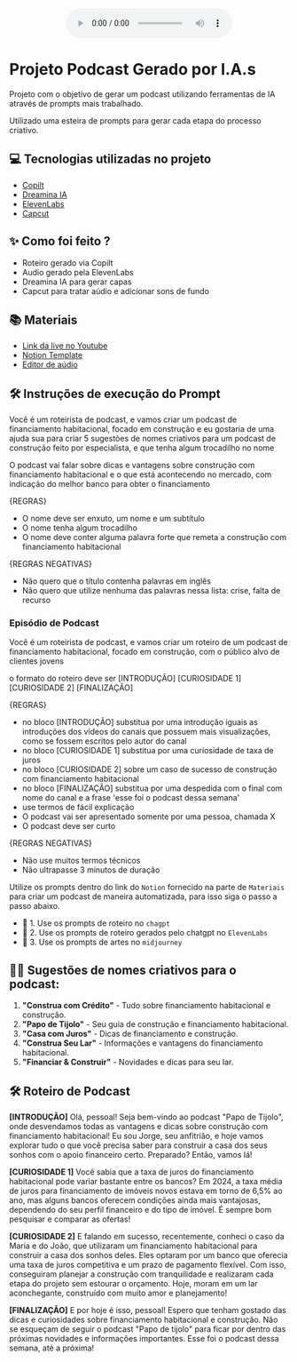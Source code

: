 <div align="center">
    <audio src="output/podcast_editado.MP3" controls title="Podcast editado"></audio>
</div>

# Projeto Podcast Gerado por I.A.s

Projeto com o objetivo de gerar um podcast utilizando ferramentas de IA através de prompts mais trabalhado.

Utilizado uma esteira de prompts para gerar cada etapa do processo criativo.

## 💻 Tecnologias utilizadas no projeto

- [Copilt](https://copilot.microsoft.com/chats/2oLht7dadtrbAFLLHUr1F) 
- [Dreamina IA](https://dreamina.capcut.com/ai-tool/home?utm_medium=capcut&utm_source=web_editor_mediabanner)
- [ElevenLabs](https://beta.elevenlabs.io/)
- [Capcut](https://www.capcut.com/pt-br/)

## ✨ Como foi feito ?

- Roteiro gerado via Copilt
- Audio gerado pela ElevenLabs
- Dreamina IA para gerar capas
- Capcut para tratar aúdio e adicionar sons de fundo

## 📚 Materiais

- [Link da live no Youtube](https://www.youtube.com)
- [Notion Template](https://helpful-jump-17b.notion.site/PAS-Podcast-AI-Studio-210489e15d7a4a73b743bb159e45d06f?pvs=4)
- [Editor de aúdio](https://www.capcut.com/editor?from_page=landing_page&__action_from=picture_V%C3%ADdeos%20profissionais%20em%20minutos,%20n%C3%A3o%20em%20horas.)


## 🛠️ Instruções de execução do Prompt

Você é um roteirista de podcast, e vamos criar um podcast de financiamento habitacional, focado em construção e eu gostaria de uma ajuda sua para criar 5 sugestões
de nomes criativos para um podcast de construção feito por especialista, e que tenha algum trocadilho no nome

O podcast vai falar sobre dicas e vantagens sobre construção com financiamento habitacional e o que está acontecendo no mercado, com indicação do melhor banco para obter o financiamento

{REGRAS}

- O nome deve ser enxuto, um nome e um subtítulo
- O nome tenha algum trocadilho 
- O nome deve conter alguma palavra forte que remeta a construção com financiamento habitacional

{REGRAS NEGATIVAS}

- Não quero que o título contenha palavras em inglês
- Não quero que utilize nenhuma das palavras nessa lista: crise, falta de recurso


### Episódio de Podcast

Você é um roteirista de podcast, e vamos criar um  roteiro de um podcast de financiamento habitacional, focado em construção,  com o público alvo de clientes jovens

o formato do roteiro deve ser
[INTRODUÇÃO]
[CURIOSIDADE 1]
[CURIOSIDADE 2]
[FINALIZAÇÃO]

{REGRAS}

- no bloco [INTRODUÇÃO] substitua por uma introdução iguais as introduções dos vídeos do canais que possuem mais visualizações, como se fossem escritos pelo autor do canal
- no bloco [CURIOSIDADE 1] substitua por uma curiosidade de taxa de juros
- no bloco [CURIOSIDADE 2] sobre um caso de sucesso de construção com financiamento habitacional
- no bloco [FINALIZAÇÃO] substitua por uma despedida com o final com nome do canal e a frase 'esse foi o podcast dessa semana'
- use termos de fácil explicação
- O podcast vai ser apresentado somente por uma pessoa, chamada X
- O podcast deve ser curto

{REGRAS NEGATIVAS}
- Não use muitos termos técnicos
- Não ultrapasse 3 minutos de duração


Utilize os prompts dentro do link do `Notion` fornecido na parte de `Materiais` para criar um podcast de maneira automatizada, para isso siga o passo a passo abaixo.

- 🤖 1. Use os prompts de roteiro no `chagpt`
- 🤖 2. Use os prompts de roteiro gerados pelo chatgpt no  `ElevenLabs`
- 🤖 3. Use os prompts de artes no `midjourney`


## 👨‍💻 Sugestões de nomes criativos para o podcast:

1. **"Construa com Crédito"** - Tudo sobre financiamento habitacional e construção.
2. **"Papo de Tijolo"** - Seu guia de construção e financiamento habitacional.
3. **"Casa com Juros"** - Dicas de financiamento e construção.
4. **"Construa Seu Lar"** - Informações e vantagens do financiamento habitacional.
5. **"Financiar & Construir"** - Novidades e dicas para seu lar.

## 🛠️ Roteiro de Podcast

**[INTRODUÇÃO]**
Olá, pessoal! Seja bem-vindo ao podcast "Papo de Tijolo", onde desvendamos todas as vantagens e dicas sobre construção com financiamento habitacional! Eu sou Jorge, seu anfitrião, e hoje vamos explorar tudo o que você precisa saber para construir a casa dos seus sonhos com o apoio financeiro certo. Preparado? Então, vamos lá!

**[CURIOSIDADE 1]**
Você sabia que a taxa de juros do financiamento habitacional pode variar bastante entre os bancos? Em 2024, a taxa média de juros para financiamento de imóveis novos estava em torno de 6,5% ao ano, mas alguns bancos oferecem condições ainda mais vantajosas, dependendo do seu perfil financeiro e do tipo de imóvel. É sempre bom pesquisar e comparar as ofertas!

**[CURIOSIDADE 2]**
E falando em sucesso, recentemente, conheci o caso da Maria e do João, que utilizaram um financiamento habitacional para construir a casa dos sonhos deles. Eles optaram por um banco que oferecia uma taxa de juros competitiva e um prazo de pagamento flexível. Com isso, conseguiram planejar a construção com tranquilidade e realizaram cada etapa do projeto sem estourar o orçamento. Hoje, moram em um lar aconchegante, construído com muito amor e planejamento!

**[FINALIZAÇÃO]**
E por hoje é isso, pessoal! Espero que tenham gostado das dicas e curiosidades sobre financiamento habitacional e construção. Não se esqueçam de seguir o podcast "Papo de tijolo" para ficar por dentro das próximas novidades e informações importantes. Esse foi o podcast dessa semana, até a próxima!





